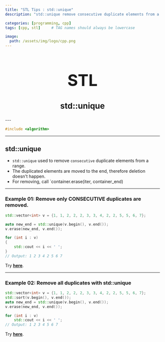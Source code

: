 ```yaml
---
title: "STL Tips : std::unique"
description: "std::unique remove consecutive duplicate elements from a range."

categories: [programming, cpp]
tags: [cpp, stl]     # TAG names should always be lowercase

image:
  path: /assets/img/logo/cpp.png
---
```


<h1 style="text-align: center; font-size: 52px;">STL</h1>
<h2 style="text-align: center; font-size: 26px;">std::unique</h2>
---

```cpp
#include <algorithm>
```

---
## std::unique

* `std::unique` used to remove `consecutive` duplicate elements from a range. 
* The duplicated elements are moved to the end, therefore deletion doesn't happen.
* For removing, call `container.erase(iter, container_end)

---
### Example 01: Remove only CONSECUTIVE duplicates are removed.

```cpp
std::vector<int> v = {1, 1, 2, 2, 2, 3, 3, 4, 2, 2, 5, 5, 6, 7};

auto new_end = std::unique(v.begin(), v.end());
v.erase(new_end, v.end());

for (int i : v) 
{
    std::cout << i << ' ';
}
// Output: 1 2 3 4 2 5 6 7 
```
Try [**here**](https://onlinegdb.com/Be9a5r6QN).


---
### Example 02: Remove all duplicates with std::unique

```cpp
std::vector<int> v = {1, 1, 2, 2, 2, 3, 3, 4, 2, 2, 5, 5, 6, 7};
std::sort(v.begin(), v.end());
auto new_end = std::unique(v.begin(), v.end());
v.erase(new_end, v.end());

for (int i : v) 
    std::cout << i << ' ';
// Output: 1 2 3 4 5 6 7 
```
Try [**here**](https://onlinegdb.com/kMPJSbgTE).

